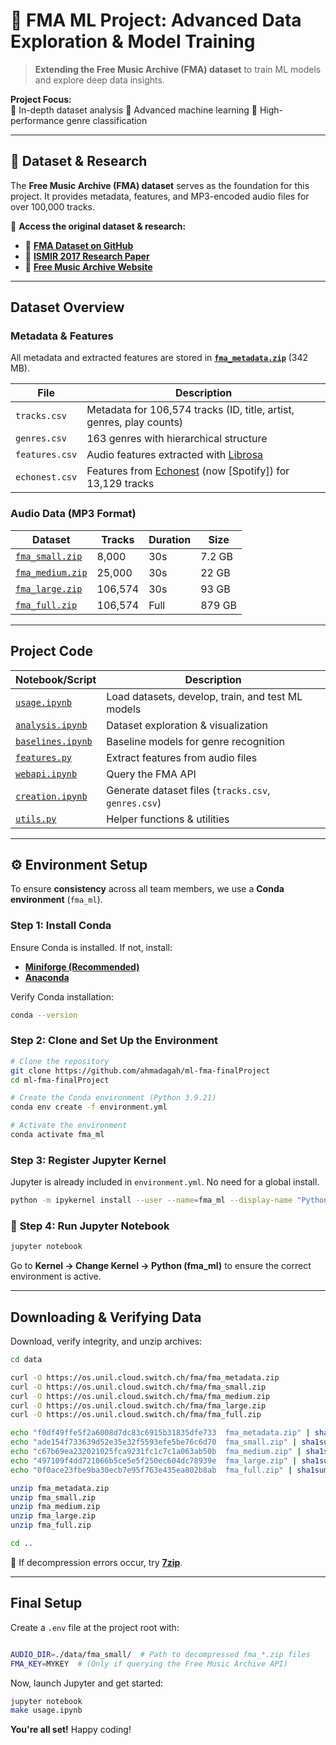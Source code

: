 # 🎵 **FMA ML Project: Advanced Data Exploration & Model Training**  

> **Extending the Free Music Archive (FMA) dataset** to train ML models and explore deep data insights.  

 **Project Focus:**  
🔹 In-depth dataset analysis 🔹 Advanced machine learning 🔹 High-performance genre classification  

---  

## 📂 **Dataset & Research**  

The **Free Music Archive (FMA) dataset** serves as the foundation for this project. It provides metadata, features, and MP3-encoded audio files for over 100,000 tracks.  

📁 **Access the original dataset & research:**  

- 🔗 **[FMA Dataset on GitHub][FMA_GitHub]**  
- 📄 **[ISMIR 2017 Research Paper][FMA_Paper]**  
- 🎵 **[Free Music Archive Website][FMA_Website]**  

[FMA_GitHub]: https://github.com/mdeff/fma  
[FMA_Paper]: https://arxiv.org/abs/1612.01840  
[FMA_Website]: https://freemusicarchive.org  

---  

## **Dataset Overview**  

### **Metadata & Features**  

All metadata and extracted features are stored in **[`fma_metadata.zip`]** (342 MB).  

| File | Description |
|------|------------|
| `tracks.csv` | Metadata for 106,574 tracks (ID, title, artist, genres, play counts) |
| `genres.csv` | 163 genres with hierarchical structure |
| `features.csv` | Audio features extracted with [Librosa] |
| `echonest.csv` | Features from [Echonest] (now [Spotify]) for 13,129 tracks |  

[Librosa]: https://librosa.org/  
[Echonest]: https://the.echonest.com/  

### **Audio Data (MP3 Format)**  

| Dataset | Tracks | Duration | Size |
|---------|--------|----------|------|
| [`fma_small.zip`] | 8,000 | 30s | 7.2 GB |
| [`fma_medium.zip`] | 25,000 | 30s | 22 GB |
| [`fma_large.zip`] | 106,574 | 30s | 93 GB |
| [`fma_full.zip`] | 106,574 | Full | 879 GB |  

[`fma_metadata.zip`]: https://os.unil.cloud.switch.ch/fma/fma_metadata.zip  
[`fma_small.zip`]: https://os.unil.cloud.switch.ch/fma/fma_small.zip  
[`fma_medium.zip`]: https://os.unil.cloud.switch.ch/fma/fma_medium.zip  
[`fma_large.zip`]: https://os.unil.cloud.switch.ch/fma/fma_large.zip  
[`fma_full.zip`]: https://os.unil.cloud.switch.ch/fma/fma_full.zip  

---  

##  **Project Code**  

| Notebook/Script | Description |
|----------------|------------|
| [`usage.ipynb`] | Load datasets, develop, train, and test ML models |
| [`analysis.ipynb`] | Dataset exploration & visualization |
| [`baselines.ipynb`] | Baseline models for genre recognition |
| [`features.py`] | Extract features from audio files |
| [`webapi.ipynb`] | Query the FMA API |
| [`creation.ipynb`] | Generate dataset files (`tracks.csv`, `genres.csv`) |
| [`utils.py`] | Helper functions & utilities |  

[`usage.ipynb`]: https://nbviewer.jupyter.org/github/mdeff/fma/blob/outputs/usage.ipynb  
[`analysis.ipynb`]: https://nbviewer.jupyter.org/github/mdeff/fma/blob/outputs/analysis.ipynb  
[`baselines.ipynb`]: https://nbviewer.jupyter.org/github/mdeff/fma/blob/outputs/baselines.ipynb  
[`features.py`]: features.py  
[`webapi.ipynb`]: https://nbviewer.jupyter.org/github/mdeff/fma/blob/outputs/webapi.ipynb  
[`creation.ipynb`]: https://nbviewer.jupyter.org/github/mdeff/fma/blob/outputs/creation.ipynb  
[`utils.py`]: utils.py  

---  

## ⚙️ **Environment Setup**  

To ensure **consistency** across all team members, we use a **Conda environment** (`fma_ml`).  

### **Step 1: Install Conda**  

Ensure Conda is installed. If not, install:  

- **[Miniforge (Recommended)](https://github.com/conda-forge/miniforge)**  
- **[Anaconda](https://www.anaconda.com/products/distribution)**  

Verify Conda installation:  

```sh
conda --version
```  

###  **Step 2: Clone and Set Up the Environment**  

```sh
# Clone the repository
git clone https://github.com/ahmadagah/ml-fma-finalProject
cd ml-fma-finalProject

# Create the Conda environment (Python 3.9.21)
conda env create -f environment.yml

# Activate the environment
conda activate fma_ml
```  

###  **Step 3: Register Jupyter Kernel**  

Jupyter is already included in `environment.yml`. No need for a global install.  

```sh
python -m ipykernel install --user --name=fma_ml --display-name "Python (fma_ml)"
```  

### 📓 **Step 4: Run Jupyter Notebook**  

```sh
jupyter notebook
```
Go to **Kernel → Change Kernel → Python (fma_ml)** to ensure the correct environment is active.  

---  

##  **Downloading & Verifying Data**  

Download, verify integrity, and unzip archives:  

```sh
cd data

curl -O https://os.unil.cloud.switch.ch/fma/fma_metadata.zip
curl -O https://os.unil.cloud.switch.ch/fma/fma_small.zip
curl -O https://os.unil.cloud.switch.ch/fma/fma_medium.zip
curl -O https://os.unil.cloud.switch.ch/fma/fma_large.zip
curl -O https://os.unil.cloud.switch.ch/fma/fma_full.zip

echo "f0df49ffe5f2a6008d7dc83c6915b31835dfe733  fma_metadata.zip" | sha1sum -c -
echo "ade154f733639d52e35e32f5593efe5be76c6d70  fma_small.zip" | sha1sum -c -
echo "c67b69ea232021025fca9231fc1c7c1a063ab50b  fma_medium.zip" | sha1sum -c -
echo "497109f4dd721066b5ce5e5f250ec604dc78939e  fma_large.zip" | sha1sum -c -
echo "0f0ace23fbe9ba30ecb7e95f763e435ea802b8ab  fma_full.zip" | sha1sum -c -

unzip fma_metadata.zip
unzip fma_small.zip
unzip fma_medium.zip
unzip fma_large.zip
unzip fma_full.zip

cd ..

```  

🔹 If decompression errors occur, try **[7zip](https://www.7-zip.org)**.  

---  

##  **Final Setup**  

Create a `.env` file at the project root with:  

```sh

AUDIO_DIR=./data/fma_small/  # Path to decompressed fma_*.zip files
FMA_KEY=MYKEY  # (Only if querying the Free Music Archive API)
```  

Now, launch Jupyter and get started:  

```sh
jupyter notebook
make usage.ipynb
```  

 **You're all set!** Happy coding! 
